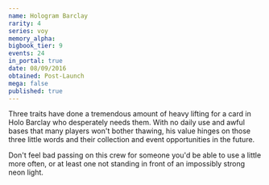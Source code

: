 ```yaml
---
name: Hologram Barclay
rarity: 4
series: voy
memory_alpha:
bigbook_tier: 9
events: 24
in_portal: true
date: 08/09/2016
obtained: Post-Launch
mega: false
published: true
---
```


Three traits have done a tremendous amount of heavy lifting for a card in Holo Barclay who desperately needs them. With no daily use and awful bases that many players won't bother thawing, his value hinges on those three little words and their collection and event opportunities in the future.

Don't feel bad passing on this crew for someone you'd be able to use a little more often, or at least one not standing in front of an impossibly strong neon light.
